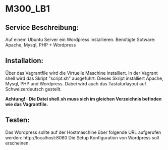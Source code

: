 # M300_LB1

## Service Beschreibung:
Auf einem Ubuntu Server ein Wordpress installieren.
Benötigte Sotware: Apache, Mysql, PHP + Wordpress

## Installation:
Über das Vagrantfile wird die Virtuelle Maschine installiert.
In der Vagrant shell wird das Skript "script.sh" ausgeführt.
Dieses Skript installiert Apache, Mysql, PHP und Wordpress. Dabei wird auch das Tastaturlayout auf Schweizerdeutsch gestellt.

**Achtung! : Die Datei shell.sh muss sich im gleichen Verzeichnis befinden wie das Vagrantfile.**

## Testen:
Das Wordpress sollte auf der Hostmaschine über folgende URL aufgerufen werden: http://localhost:8080
Die Setup Konfiguration von Wordpress soll erscheinen.
